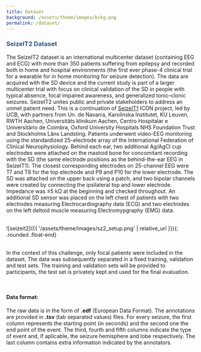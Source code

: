 ```yaml
---
title: Dataset
background: /assets/theme/images/bckg.png
permalink: /dataset/
---
```


### **<span style="color:#2B547E">SeizeIT2 Dataset</span>**

The SeizeIT2 dataset is an international multicenter dataset (containing EEG and ECG) with more than 350 patients suffering from epilepsy and recorded both in home and hospital environments (the first ever phase-4 clinical trial for a wearable for in home monitoring for seizure detection). The data are acquired with the SD device and the current study is part of a larger multicenter trial with focus on clinical validation of the SD in people with typical absence, focal impaired awareness, and generalized tonic–clonic seizures. SeizeIT2 unites public and private stakeholders to address an unmet patient need. This is a continuation of [SeizeIT1](https://rdr.kuleuven.be/dataset.xhtml?persistentId=doi:10.48804/P5Q0OJ) ICON project, led by UCB, with partners from Un. de Navarra, Karolinska Institutet, KU Leuven, RWTH Aachen, Universitäts klinikum Aachen, Centro Hospitalar e Universitário de Coimbra, Oxford University Hospitals NHS Foundation Trust and Stockholms Läns Landsting. 
Patients underwent video-EEG monitoring using the standardized 25-electrode array of the International Federation of Clinical Neurophysiology. Behind each ear, two additional Ag/AgCl cup electrodes were attached on the mastoid bone for concomitant recording with the SD (the same electrode positions as the behind-the-ear EEG in SeizeIT1). The closest corresponding electrodes on 25-channel EEG were T7 and T8 for the top electrode and P9 and P10 for the lower electrode. The SD was attached on the upper back using a patch, and two bipolar channels were created by connecting the ipsilateral top and lower electrode. Impedance was ≤5 kΩ at the beginning and checked throughout. An additional SD sensor was placed on the left chest of patients with two electrodes measuring Electrocardiography data (ECG) and two electrodes on the left deltoid muscle measuring Electromypgraphy (EMG) data.

\
![seizeit2]({{ '/assets/theme/images/sz2_setup.png' | relative_url }}){: .rounded .float-end}

\
In the context of this challenge, only focal patients were included in the dataset. The data was subsequently separated in a fixed training, validation and test sets. The training and validation sets will be provided to participants, the test set is privately kept and used for the final evaluation.

&nbsp;
#### Data format:

The raw data is in the form of **.edf** (European Data Format). The annotations are provided in **.tsv** (tab separated values) files. For every seizure, the first column represents the starting point (in seconds) and the second one the end point of the event. The third, fourth and fifth columns indicate the type of event and, if aplicable, the seizure hemisphere and lobe respectively. The last column contains extra information indicated by the annotators.
